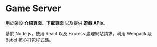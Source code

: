 # Game Server

用於架設 **介紹頁面**、**下載頁面** 以及提供 **遊戲 APIs**。

基於 Node.js，使用 React 以及 Express 處理網站請求，利用 Webpack 及 Babel 核心打包程式碼。